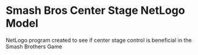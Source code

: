 # Smash Bros Center Stage NetLogo Model
NetLogo program created to see if center stage control is beneficial in the Smash Brothers Game
